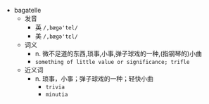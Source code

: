 - bagatelle
  - 发音
    - 英 `/,bægə'tel/`
    - 美 `/,bæɡə'tɛl/`
  - 词义
    - n. 微不足道的东西,琐事,小事,弹子球戏的一种,(指钢琴的)小曲
    - `something of little value or significance; trifle `
  - 近义词
    - n. 琐事，小事；弹子球戏的一种；轻快小曲
      - `trivia`
      - `minutia`
